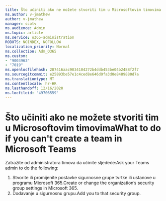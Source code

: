 ```yaml
---
title: Što učiniti ako ne možete stvoriti tim u Microsoftovim timovima
ms.author: v-jmathew
author: v-jmathew
manager: scotv
ms.audience: Admin
ms.topic: article
ms.service: o365-administration
ROBOTS: NOINDEX, NOFOLLOW
localization_priority: Normal
ms.collection: Adm_O365
ms.custom:
- "9003963"
- "7019"
ms.openlocfilehash: 287416aac9034104272b4ddb453be04b2488f2f7
ms.sourcegitcommit: e25893be57e1c4ced8e646d0fa3d0e8489880d7a
ms.translationtype: MT
ms.contentlocale: hr-HR
ms.lasthandoff: 12/16/2020
ms.locfileid: "49706559"
---
```

# <a name="what-to-do-if-you-cant-create-a-team-in-microsoft-teams"></a><span data-ttu-id="c39a5-102">Što učiniti ako ne možete stvoriti tim u Microsoftovim timovima</span><span class="sxs-lookup"><span data-stu-id="c39a5-102">What to do if you can't create a team in Microsoft Teams</span></span>

<span data-ttu-id="c39a5-103">Zatražite od administratora timova da učinite sljedeće:</span><span class="sxs-lookup"><span data-stu-id="c39a5-103">Ask your Teams admin to do the following:</span></span>

1. <span data-ttu-id="c39a5-104">Stvorite ili promijenite postavke sigurnosne grupe tvrtke ili ustanove u programu Microsoft 365.</span><span class="sxs-lookup"><span data-stu-id="c39a5-104">Create or change the organization’s security group settings in Microsoft 365.</span></span>
2. <span data-ttu-id="c39a5-105">Dodavanje u sigurnosnu grupu.</span><span class="sxs-lookup"><span data-stu-id="c39a5-105">Add you to that security group.</span></span>
